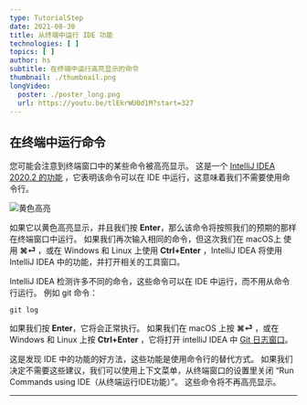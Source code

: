 ```yaml
---
type: TutorialStep
date: 2021-08-30
title: 从终端中运行 IDE 功能
technologies: [ ]
topics: [ ]
author: hs
subtitle: 在终端中运行高亮显示的命令
thumbnail: ./thumbnail.png
longVideo:
  poster: ./poster_long.png
  url: https://youtu.be/tlEkrWU0d1M?start=327
---
```


## 在终端中运行命令
您可能会注意到终端窗口中的某些命令被高亮显示。 这是一个 [IntelliJ IDEA 2020.2 的功能](https://www.jetbrains.com/help/idea/terminal-emulator.html#smart-command-execution) ，它表明该命令可以在 IDE 中运行，这意味着我们不需要使用命令行。

![黄色高亮](yellow-highlight.png)

如果它以黄色高亮显示，并且我们按 **Enter**，那么该命令将按照我们的预期的那样在终端窗口中运行。 如果我们再次输入相同的命令，但这次我们在 macOS上 使用 **⌘⏎** ，或在 Windows 和 Linux 上使用 **Ctrl+Enter** ，IntelliJ IDEA 将使用 IntelliJ IDEA 中的功能，并打开相关的工具窗口。

IntelliJ IDEA 检测许多不同的命令，这些命令可以在 IDE 中运行，而不用从命令行运行。 例如 git 命令：

`git log`

如果我们按 **Enter**，它将会正常执行。 如果我们在 macOS 上按 **⌘⏎** ，或在 Windows 和 Linux 上按 **Ctrl+Enter** ，它将打开 intelliJ IDEA 中 [Git 日志窗口](https://www.jetbrains.com/help/idea/log-tab.html)。

这是发现 IDE 中的功能的好方法，这些功能是使用命令行的替代方式。 如果我们决定不需要这些建议，我们可以使用上下文菜单，从终端窗口的设置里关闭 “Run Commands using IDE（从终端运行IDE功能）”。 这些命令将不再高亮显示。

---